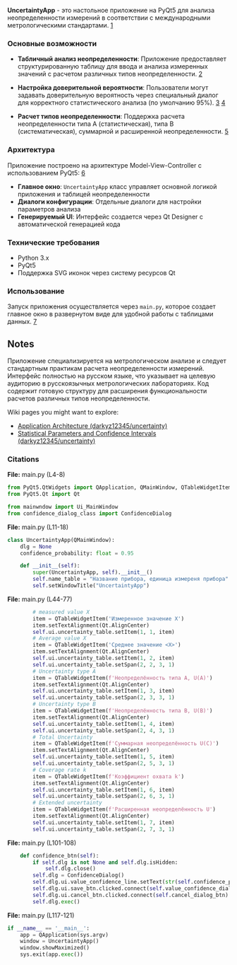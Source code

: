 

**UncertaintyApp** - это настольное приложение на PyQt5 для анализа неопределенности измерений в соответствии с международными метрологическими стандартами. [1](#0-0) 

### Основные возможности

- **Табличный анализ неопределенности**: Приложение предоставляет структурированную таблицу для ввода и анализа измеренных значений с расчетом различных типов неопределенности. [2](#0-1) 

- **Настройка доверительной вероятности**: Пользователи могут задавать доверительную вероятность через специальный диалог для корректного статистического анализа (по умолчанию 95%). [3](#0-2) [4](#0-3) 

- **Расчет типов неопределенности**: Поддержка расчета неопределенности типа A (статистическая), типа B (систематическая), суммарной и расширенной неопределенности. [5](#0-4) 

### Архитектура

Приложение построено на архитектуре Model-View-Controller с использованием PyQt5: [6](#0-5) 

- **Главное окно**: `UncertaintyApp` класс управляет основной логикой приложения и таблицей неопределенности
- **Диалоги конфигурации**: Отдельные диалоги для настройки параметров анализа
- **Генерируемый UI**: Интерфейс создается через Qt Designer с автоматической генерацией кода

### Технические требования

- Python 3.x
- PyQt5
- Поддержка SVG иконок через систему ресурсов Qt

### Использование

Запуск приложения осуществляется через `main.py`, которое создает главное окно в развернутом виде для удобной работы с таблицами данных. [7](#0-6) 

## Notes

Приложение специализируется на метрологическом анализе и следует стандартным практикам расчета неопределенности измерений. Интерфейс полностью на русском языке, что указывает на целевую аудиторию в русскоязычных метрологических лабораториях. Код содержит готовую структуру для расширения функциональности расчетов различных типов неопределенности.

Wiki pages you might want to explore:
- [Application Architecture (darkyz12345/uncertainty)](/wiki/darkyz12345/uncertainty#2)
- [Statistical Parameters and Confidence Intervals (darkyz12345/uncertainty)](/wiki/darkyz12345/uncertainty#5.2)

### Citations

**File:** main.py (L4-8)
```python
from PyQt5.QtWidgets import QApplication, QMainWindow, QTableWidgetItem
from PyQt5.Qt import Qt

from mainwndow import Ui_MainWindow
from confidence_dialog_class import ConfidenceDialog
```

**File:** main.py (L11-18)
```python
class UncertaintyApp(QMainWindow):
    dlg = None
    confidence_probability: float = 0.95

    def __init__(self):
        super(UncertaintyApp, self).__init__()
        self.name_table = "Название прибора, единица измереня прибора"
        self.setWindowTitle("UncertaintyApp")
```

**File:** main.py (L44-77)
```python
        # measured value X
        item = QTableWidgetItem('Измеренное значение X')
        item.setTextAlignment(Qt.AlignCenter)
        self.ui.uncertainty_table.setItem(1, 1, item)
        # Average value X
        item = QTableWidgetItem('Среднее значение <X>')
        item.setTextAlignment(Qt.AlignCenter)
        self.ui.uncertainty_table.setItem(1, 2, item)
        self.ui.uncertainty_table.setSpan(2, 2, 3, 1)
        # Uncertainty type A
        item = QTableWidgetItem(f'Неопределённость типа A, U(A)')
        item.setTextAlignment(Qt.AlignCenter)
        self.ui.uncertainty_table.setItem(1, 3, item)
        self.ui.uncertainty_table.setSpan(2, 3, 3, 1)
        # Uncertainty type B
        item = QTableWidgetItem(f'Неопределённость типа B, U(B)')
        item.setTextAlignment(Qt.AlignCenter)
        self.ui.uncertainty_table.setItem(1, 4, item)
        self.ui.uncertainty_table.setSpan(2, 4, 3, 1)
        # Total Uncertainty
        item = QTableWidgetItem(f'Суммарная неопределённость U(C)')
        item.setTextAlignment(Qt.AlignCenter)
        self.ui.uncertainty_table.setItem(1, 5, item)
        self.ui.uncertainty_table.setSpan(2, 5, 3, 1)
        # Coverage rate k
        item = QTableWidgetItem(f'Коэффициент охвата k')
        item.setTextAlignment(Qt.AlignCenter)
        self.ui.uncertainty_table.setItem(1, 6, item)
        self.ui.uncertainty_table.setSpan(2, 6, 3, 1)
        # Extended uncertainty
        item = QTableWidgetItem(f'Расширенная неопределённость U')
        item.setTextAlignment(Qt.AlignCenter)
        self.ui.uncertainty_table.setItem(1, 7, item)
        self.ui.uncertainty_table.setSpan(2, 7, 3, 1)
```

**File:** main.py (L101-108)
```python
    def confidence_btn(self):
        if self.dlg is not None and self.dlg.isHidden:
            self.dlg.close()
        self.dlg = ConfidenceDialog()
        self.dlg.ui.value_confidence_line.setText(str(self.confidence_probability))
        self.dlg.ui.save_btn.clicked.connect(self.value_confidence_dialog_btn)
        self.dlg.ui.cancel_btn.clicked.connect(self.cancel_dialog_btn)
        self.dlg.exec()
```

**File:** main.py (L117-121)
```python
if __name__ == '__main__':
    app = QApplication(sys.argv)
    window = UncertaintyApp()
    window.showMaximized()
    sys.exit(app.exec())
```

